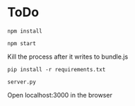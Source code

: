 # ToDo
<code>npm install</code>

<code>npm start</code>

Kill the process after it writes to bundle.js

<code>pip install -r requirements.txt</code>

<code>server.py</code>

Open localhost:3000 in the browser
